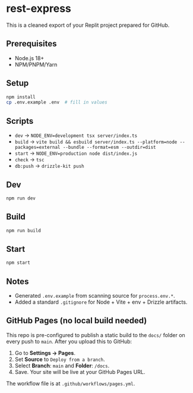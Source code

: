 # rest-express

This is a cleaned export of your Replit project prepared for GitHub.

## Prerequisites
- Node.js 18+
- NPM/PNPM/Yarn

## Setup
```bash
npm install
cp .env.example .env  # fill in values
```

## Scripts
- `dev` → `NODE_ENV=development tsx server/index.ts`
- `build` → `vite build && esbuild server/index.ts --platform=node --packages=external --bundle --format=esm --outdir=dist`
- `start` → `NODE_ENV=production node dist/index.js`
- `check` → `tsc`
- `db:push` → `drizzle-kit push`

## Dev
```bash
npm run dev
```

## Build
```bash
npm run build
```

## Start
```bash
npm start
```

## Notes
- Generated `.env.example` from scanning source for `process.env.*`.
- Added a standard `.gitignore` for Node + Vite + env + Drizzle artifacts.

## GitHub Pages (no local build needed)
This repo is pre-configured to publish a static build to the `docs/` folder on every push to `main`.
After you upload this to GitHub:
1. Go to **Settings → Pages**.
2. Set **Source** to `Deploy from a branch`.
3. Select **Branch**: `main` and **Folder**: `/docs`.
4. Save. Your site will be live at your GitHub Pages URL.

The workflow file is at `.github/workflows/pages.yml`.
